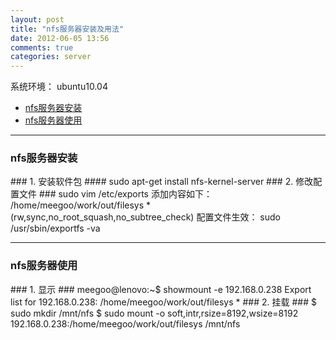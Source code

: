 ```yaml
---
layout: post
title: "nfs服务器安装及用法"
date: 2012-06-05 13:56
comments: true
categories: server
---
```


系统环境： ubuntu10.04

*    [nfs服务器安装](#install)
*    [nfs服务器使用](#usage)

<!---
################################################################################
-->
<hr />
<h3 id="install">nfs服务器安装</h3>
### 1. 安装软件包 ####
	sudo apt-get install nfs-kernel-server
### 2. 修改配置文件 ###
	sudo vim /etc/exports
添加内容如下：    
	/home/meegoo/work/out/filesys *(rw,sync,no_root_squash,no_subtree_check)
配置文件生效：   
	sudo /usr/sbin/exportfs -va

<!---
################################################################################
-->
<hr />
<h3 id="usage">nfs服务器使用</h3>
### 1. 显示 ###
	meegoo@lenovo:~$ showmount -e 192.168.0.238
	Export list for 192.168.0.238:
	/home/meegoo/work/out/filesys *
### 2. 挂载 ###
	$ sudo mkdir /mnt/nfs
	$ sudo mount -o soft,intr,rsize=8192,wsize=8192 192.168.0.238:/home/meegoo/work/out/filesys /mnt/nfs

